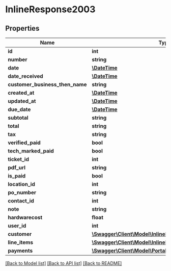 # InlineResponse2003

## Properties
Name | Type | Description | Notes
------------ | ------------- | ------------- | -------------
**id** | **int** |  | [optional] 
**number** | **string** |  | [optional] 
**date** | [**\DateTime**](\DateTime.md) |  | [optional] 
**date_received** | [**\DateTime**](\DateTime.md) |  | [optional] 
**customer_business_then_name** | **string** |  | [optional] 
**created_at** | [**\DateTime**](\DateTime.md) |  | [optional] 
**updated_at** | [**\DateTime**](\DateTime.md) |  | [optional] 
**due_date** | [**\DateTime**](\DateTime.md) |  | [optional] 
**subtotal** | **string** |  | [optional] 
**total** | **string** |  | [optional] 
**tax** | **string** |  | [optional] 
**verified_paid** | **bool** |  | [optional] 
**tech_marked_paid** | **bool** |  | [optional] 
**ticket_id** | **int** |  | [optional] 
**pdf_url** | **string** |  | [optional] 
**is_paid** | **bool** |  | [optional] 
**location_id** | **int** |  | [optional] 
**po_number** | **string** |  | [optional] 
**contact_id** | **int** |  | [optional] 
**note** | **string** |  | [optional] 
**hardwarecost** | **float** |  | [optional] 
**user_id** | **int** |  | [optional] 
**customer** | [**\Swagger\Client\Model\InlineResponse2003Customer**](InlineResponse2003Customer.md) |  | [optional] 
**line_items** | [**\Swagger\Client\Model\InlineResponse2003LineItems[]**](InlineResponse2003LineItems.md) |  | [optional] 
**payments** | [**\Swagger\Client\Model\PortalUsersCreateInvitationBody[]**](PortalUsersCreateInvitationBody.md) |  | [optional] 

[[Back to Model list]](../../README.md#documentation-for-models) [[Back to API list]](../../README.md#documentation-for-api-endpoints) [[Back to README]](../../README.md)


